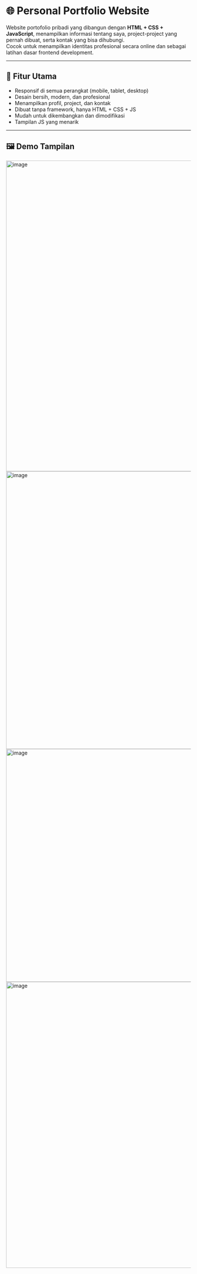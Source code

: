 # 🌐 Personal Portfolio Website

Website portofolio pribadi yang dibangun dengan **HTML + CSS + JavaScript**, menampilkan informasi tentang saya, project-project yang pernah dibuat, serta kontak yang bisa dihubungi.  
Cocok untuk menampilkan identitas profesional secara online dan sebagai latihan dasar frontend development.

---

## 🚀 Fitur Utama

- Responsif di semua perangkat (mobile, tablet, desktop)  
- Desain bersih, modern, dan profesional  
- Menampilkan profil, project, dan kontak  
- Dibuat tanpa framework, hanya HTML + CSS + JS  
- Mudah untuk dikembangkan dan dimodifikasi
- Tampilan JS yang menarik

---

## 🖼️ Demo Tampilan

<img width="1889" height="846" alt="image" src="https://github.com/user-attachments/assets/30986235-7abd-4622-a991-fc2f0ca4f22d" />
<img width="1857" height="756" alt="image" src="https://github.com/user-attachments/assets/00d0f93c-9327-4661-b0e6-207b0772b9c3" />
<img width="1873" height="634" alt="image" src="https://github.com/user-attachments/assets/d3672251-2f5d-4caf-bac7-ecec887fa11b" />
<img width="1864" height="779" alt="image" src="https://github.com/user-attachments/assets/4942ee69-96a4-4c63-be09-45f2ae02a436" />
